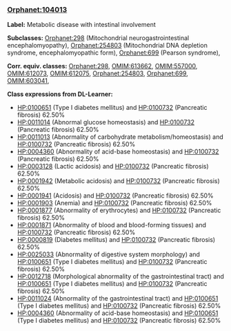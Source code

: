 
### [Orphanet:104013](http://www.orpha.net/ORDO/Orphanet_104013)
**Label:** Metabolic disease with intestinal involvement

**Subclasses:** [Orphanet:298](http://www.orpha.net/ORDO/Orphanet_298) (Mitochondrial neurogastrointestinal encephalomyopathy), [Orphanet:254803](http://www.orpha.net/ORDO/Orphanet_254803) (Mitochondrial DNA depletion syndrome, encephalomyopathic form), [Orphanet:699](http://www.orpha.net/ORDO/Orphanet_699) (Pearson syndrome), 

**Corr. equiv. classes:** [Orphanet:298](http://www.orpha.net/ORDO/Orphanet_298), [OMIM:613662](http://purl.obolibrary.org/obo/OMIM_613662), [OMIM:557000](http://purl.obolibrary.org/obo/OMIM_557000), [OMIM:612073](http://purl.obolibrary.org/obo/OMIM_612073), [OMIM:612075](http://purl.obolibrary.org/obo/OMIM_612075), [Orphanet:254803](http://www.orpha.net/ORDO/Orphanet_254803), [Orphanet:699](http://www.orpha.net/ORDO/Orphanet_699), [OMIM:603041](http://purl.obolibrary.org/obo/OMIM_603041), 

**Class expressions from DL-Learner:**

- [HP:0100651](http://purl.obolibrary.org/obo/HP_0100651) (Type I diabetes mellitus) and [HP:0100732](http://purl.obolibrary.org/obo/HP_0100732) (Pancreatic fibrosis) 62.50%
- [HP:0011014](http://purl.obolibrary.org/obo/HP_0011014) (Abnormal glucose homeostasis) and [HP:0100732](http://purl.obolibrary.org/obo/HP_0100732) (Pancreatic fibrosis) 62.50%
- [HP:0011013](http://purl.obolibrary.org/obo/HP_0011013) (Abnormality of carbohydrate metabolism/homeostasis) and [HP:0100732](http://purl.obolibrary.org/obo/HP_0100732) (Pancreatic fibrosis) 62.50%
- [HP:0004360](http://purl.obolibrary.org/obo/HP_0004360) (Abnormality of acid-base homeostasis) and [HP:0100732](http://purl.obolibrary.org/obo/HP_0100732) (Pancreatic fibrosis) 62.50%
- [HP:0003128](http://purl.obolibrary.org/obo/HP_0003128) (Lactic acidosis) and [HP:0100732](http://purl.obolibrary.org/obo/HP_0100732) (Pancreatic fibrosis) 62.50%
- [HP:0001942](http://purl.obolibrary.org/obo/HP_0001942) (Metabolic acidosis) and [HP:0100732](http://purl.obolibrary.org/obo/HP_0100732) (Pancreatic fibrosis) 62.50%
- [HP:0001941](http://purl.obolibrary.org/obo/HP_0001941) (Acidosis) and [HP:0100732](http://purl.obolibrary.org/obo/HP_0100732) (Pancreatic fibrosis) 62.50%
- [HP:0001903](http://purl.obolibrary.org/obo/HP_0001903) (Anemia) and [HP:0100732](http://purl.obolibrary.org/obo/HP_0100732) (Pancreatic fibrosis) 62.50%
- [HP:0001877](http://purl.obolibrary.org/obo/HP_0001877) (Abnormality of erythrocytes) and [HP:0100732](http://purl.obolibrary.org/obo/HP_0100732) (Pancreatic fibrosis) 62.50%
- [HP:0001871](http://purl.obolibrary.org/obo/HP_0001871) (Abnormality of blood and blood-forming tissues) and [HP:0100732](http://purl.obolibrary.org/obo/HP_0100732) (Pancreatic fibrosis) 62.50%
- [HP:0000819](http://purl.obolibrary.org/obo/HP_0000819) (Diabetes mellitus) and [HP:0100732](http://purl.obolibrary.org/obo/HP_0100732) (Pancreatic fibrosis) 62.50%
- [HP:0025033](http://purl.obolibrary.org/obo/HP_0025033) (Abnormality of digestive system morphology) and [HP:0100651](http://purl.obolibrary.org/obo/HP_0100651) (Type I diabetes mellitus) and [HP:0100732](http://purl.obolibrary.org/obo/HP_0100732) (Pancreatic fibrosis) 62.50%
- [HP:0012718](http://purl.obolibrary.org/obo/HP_0012718) (Morphological abnormality of the gastrointestinal tract) and [HP:0100651](http://purl.obolibrary.org/obo/HP_0100651) (Type I diabetes mellitus) and [HP:0100732](http://purl.obolibrary.org/obo/HP_0100732) (Pancreatic fibrosis) 62.50%
- [HP:0011024](http://purl.obolibrary.org/obo/HP_0011024) (Abnormality of the gastrointestinal tract) and [HP:0100651](http://purl.obolibrary.org/obo/HP_0100651) (Type I diabetes mellitus) and [HP:0100732](http://purl.obolibrary.org/obo/HP_0100732) (Pancreatic fibrosis) 62.50%
- [HP:0004360](http://purl.obolibrary.org/obo/HP_0004360) (Abnormality of acid-base homeostasis) and [HP:0100651](http://purl.obolibrary.org/obo/HP_0100651) (Type I diabetes mellitus) and [HP:0100732](http://purl.obolibrary.org/obo/HP_0100732) (Pancreatic fibrosis) 62.50%


